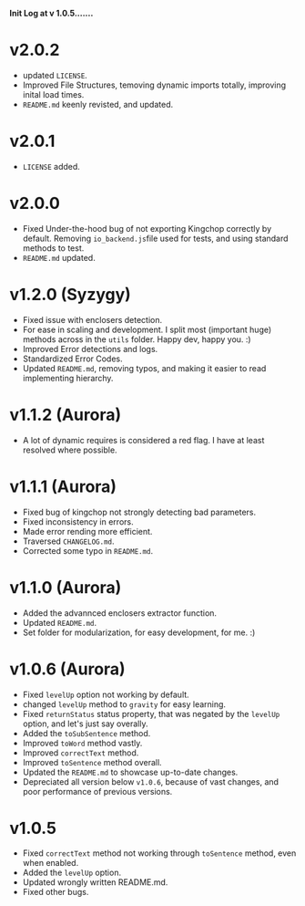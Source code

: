 **Init Log at v 1.0.5.......**

# v2.0.2

- updated `LICENSE`.
- Improved File Structures, temoving dynamic imports totally, improving inital load times.
- `README.md` keenly revisted, and updated.

# v2.0.1

- `LICENSE` added.

# v2.0.0

- Fixed Under-the-hood bug of not exporting Kingchop correctly by default. Removing `io_backend.js`file used for tests, and using standard methods to test.
- `README.md` updated.

# v1.2.0 (Syzygy)

- Fixed issue with enclosers detection.
- For ease in scaling and development. I split most (important huge) methods across in the `utils` folder. Happy dev, happy you. :)
- Improved Error detections and logs.
- Standardized Error Codes.
- Updated `README.md`, removing typos, and making it easier to read implementing hierarchy.

# v1.1.2 (Aurora)

- A lot of dynamic requires is considered a red flag. I have at least resolved where possible.

# v1.1.1 (Aurora)

- Fixed bug of kingchop not strongly detecting bad parameters.
- Fixed inconsistency in errors.
- Made error rending more efficient.
- Traversed `CHANGELOG.md`.
- Corrected some typo in `README.md`.

# v1.1.0 (Aurora)

- Added the advannced enclosers extractor function.
- Updated `README.md`.
- Set folder for modularization, for easy development, for me. :)

# v1.0.6 (Aurora)

- Fixed `levelUp` option not working by default.
- changed `levelUp` method to `gravity` for easy learning.
- Fixed `returnStatus` status property, that was negated by the `levelUp` option, and let's just say overally.
- Added the `toSubSentence` method.
- Improved `toWord` method vastly.
- Improved `correctText` method.
- Improved `toSentence` method overall.
- Updated the `README.md` to showcase up-to-date changes.
- Depreciated all version below `v1.0.6`, because of vast changes, and poor performance of previous versions.

# v1.0.5

- Fixed `correctText` method not working through `toSentence` method, even when enabled.
- Added the `levelUp` option.
- Updated wrongly written README.md.
- Fixed other bugs.
